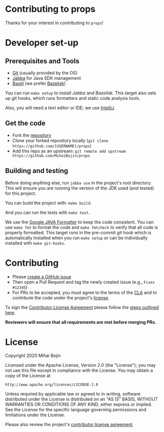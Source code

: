 # Contributing to props

Thanks for your interest in contributing to `props`! 


# Developer set-up


## Prerequisites and Tools 

- [Git](https://git-scm.com/) (usually provided by the OS)
- [Jabba](https://github.com/shyiko/jabba) for Java SDK management
- [Bazel](https://bazel.build/) (we prefer [Bazelisk](https://github.com/bazelbuild/bazelisk))

You can run `make setup` to install *Jabba* and *Bazelisk*.  This target also sets up git hooks,
which runs formatters and static code analysis tools.

Also, you will need a text editor or IDE; we use [IntelliJ](https://www.jetbrains.com/idea/).


## Get the code

- Fork the [repository](https://github.com/MihaiBojin/props)
- Clone your forked repository locally (`git clone https://github.com/[USERNAME]/props`)
- Add this repo as an upstream: `git remote add upstream https://github.com/MihaiBojin/props`


## Building and testing

Before doing anything else, run `jabba use` in the project's root directory.
This will ensure you are running the version of the JDK used (and tested) for this project.

You can build the project with: `make build`.

And you can run the tests with `make test`.

We use the [Google JAVA Formatter](https://github.com/google/google-java-format) to keep the code 
consistent.  You can use `make fmt` to format the code and `make fmtcheck` to verify that 
all code is properly formatted.  This target runs in the pre-commit git hook which is automatically 
installed when you run `make setup` or can be individually installed with `make git-hooks`. 


# Contributing

- Please [create a GitHub issue](https://github.com/MihaiBojin/props/issues/new)
- Then open a Pull Request and tag the newly created issue (e.g., `Fixes #12345`)
- For PRs to be accepted, you must agree to the terms of the [CLA](CLA.md) and to 
  contribute the code under the project's [license](./LICENSE).

To sign the [Contributor License Agreement](./CLA.md) please follow the 
[steps outlined here](./contributors/README.md). 

**Reviewers will ensure that all requirements are met before merging PRs.**


# License

Copyright 2020 Mihai Bojin

Licensed under the Apache License, Version 2.0 (the "License");
you may not use this file except in compliance with the License.
You may obtain a copy of the License at

    http://www.apache.org/licenses/LICENSE-2.0

Unless required by applicable law or agreed to in writing, software
distributed under the License is distributed on an "AS IS" BASIS,
WITHOUT WARRANTIES OR CONDITIONS OF ANY KIND, either express or implied.
See the License for the specific language governing permissions and
limitations under the License.

Please also review the project's [contributor license agreement](CLA.md).
